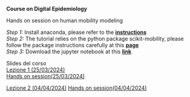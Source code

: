 

**Course on Digital Epidemiology**   

Hands on session on human mobility modeling   

*Step 1:* Install anaconda, please refer to the [**instructions**](https://docs.anaconda.com/free/anaconda/install/index.html)  
*Step 2:* The tutorial relies on the python package scikit-mobility, please follow the package instructions carefully at this [**page**](https://scikit-mobility.github.io/scikit-mobility/index.html)   
*Step 3:* Download the jupyter notebook at this [**link**](https://github.com/mattiamazzoli/Teaching/tree/main)

Slides del corso  
<a href="https://github.com/mattiamazzoli/Teaching/blob/main/slides/mobility_course_lezione1.pdf" download>Lezione 1 (25/03/2024)</a>  
<a href="https://github.com/mattiamazzoli/Teaching/blob/main/mobility_models.ipynb" download>Hands on session(25/03/2024)</a>

<a href="https://github.com/mattiamazzoli/Teaching/blob/main/slides/mobility_course_lezione2.pdf" download>Lezione 2 (04/04/2024)</a>
<a href="https://github.com/mattiamazzoli/Teaching/blob/main/arrival_times" download>Hands on session(04/04/2024)</a>
